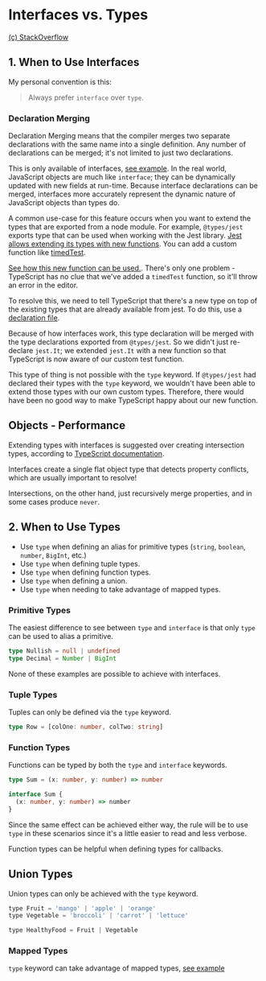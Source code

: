 # Interfaces vs. Types

[(c) StackOverflow](https://stackoverflow.com/questions/37233735/interfaces-vs-types-in-typescript)

## 1. When to Use Interfaces

My personal convention is this:

> Always prefer `interface` over `type`.

### Declaration Merging

Declaration Merging means that the compiler merges two separate declarations with the same name into a single definition. Any number of declarations can be merged; it's not limited to just two declarations.

This is only available of interfaces, [see example](./declaration-merging/simple-example.ts). In the real world, JavaScript objects are much like `interface`; they can be dynamically updated with new fields at run-time. Because interface declarations can be merged, interfaces more accurately represent the dynamic nature of JavaScript objects than types do.

A common use-case for this feature occurs when you want to extend the types that are exported from a node module. For example, `@types/jest` exports type that can be used when working with the Jest library. [Jest allows extending its types with new functions](https://spin.atomicobject.com/jest-add-custom-functions/). You can add a custom function like [timedTest](../../jest.setup.ts).

[See how this new function can be used.](./declaration-merging/jest-example.test.ts). There's only one problem - TypeScript has no clue that we've added a `timedTest` function, so it'll throw an error in the editor.

To resolve this, we need to tell TypeScript that there's a new type on top of the existing types that are already available from jest. To do this, use a [declaration file](../../@types/jest.d.ts).

Because of how interfaces work, this type declaration will be merged with the type declarations exported from `@types/jest`. So we didn't just re-declare `jest.It`; we extended `jest.It` with a new function so that TypeScript is now aware of our custom test function.

This type of thing is not possible with the `type` keyword. If `@types/jest` had declared their types with the `type` keyword, we wouldn't have been able to extend those types with our own custom types. Therefore, there would have been no good way to make TypeScript happy about our new function.

## Objects - Performance

Extending types with interfaces is suggested over creating intersection types, according to
[TypeScript documentation](https://github.com/microsoft/TypeScript/wiki/Performance).

Interfaces create a single flat object type that detects property conflicts, which are usually
important to resolve!

Intersections, on the other hand, just recursively merge properties, and in some cases produce
`never`.

## 2. When to Use Types

- Use `type` when defining an alias for primitive types (`string`, `boolean`, `number`, `BigInt`, etc.)
- Use `type` when defining tuple types.
- Use `type` when defining function types.
- Use `type` when defining a union.
- Use `type` when needing to take advantage of mapped types.

### Primitive Types

The easiest difference to see between `type` and `interface` is that only `type` can be used to alias a primitive.

```typescript
type Nullish = null | undefined
type Decimal = Number | BigInt
```

None of these examples are possible to achieve with interfaces.

### Tuple Types

Tuples can only be defined via the `type` keyword.

```typescript
type Row = [colOne: number, colTwo: string]
```

### Function Types

Functions can be typed by both the `type` and `interface` keywords.

```typescript
type Sum = (x: number, y: number) => number

interface Sum {
  (x: number, y: number) => number
}
```

Since the same effect can be achieved either way, the rule will be to use `type` in these scenarios since it's a little easier to read and less verbose.

Function types can be helpful when defining types for callbacks.

## Union Types

Union types can only be achieved with the `type` keyword.

```javascript
type Fruit = 'mango' | 'apple' | 'orange'
type Vegetable = 'broccoli' | 'carrot' | 'lettuce'

type HealthyFood = Fruit | Vegetable
```

### Mapped Types

`type` keyword can take advantage of mapped types, [see example](./mapped-types.ts)
